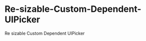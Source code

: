 Re-sizable-Custom-Dependent-UIPicker
====================================

Re sizable Custom Dependent UIPicker
